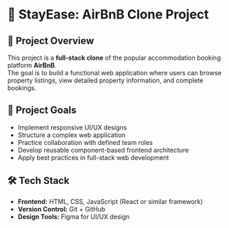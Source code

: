 # 🏡 StayEase: AirBnB Clone Project  

## 📌 Project Overview  
This project is a **full-stack clone** of the popular accommodation booking platform **AirBnB**.  
The goal is to build a functional web application where users can browse property listings, view detailed property information, and complete bookings.  

## 🎯 Project Goals  
- Implement responsive UI/UX designs  
- Structure a complex web application  
- Practice collaboration with defined team roles  
- Develop reusable component-based frontend architecture  
- Apply best practices in full-stack web development  

## 🛠 Tech Stack  
- **Frontend:** HTML, CSS, JavaScript (React or similar framework)  
- **Version Control:** Git + GitHub  
- **Design Tools:** Figma for UI/UX design  
